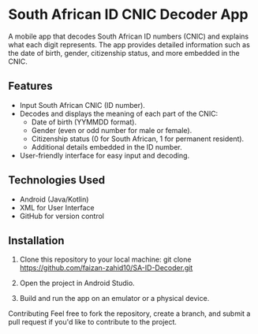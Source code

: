 # South African ID CNIC Decoder App

A mobile app that decodes South African ID numbers (CNIC) and explains what each digit represents. The app provides detailed information such as the date of birth, gender, citizenship status, and more embedded in the CNIC.

## Features
- Input South African CNIC (ID number).
- Decodes and displays the meaning of each part of the CNIC:
  - Date of birth (YYMMDD format).
  - Gender (even or odd number for male or female).
  - Citizenship status (0 for South African, 1 for permanent resident).
  - Additional details embedded in the ID number.
- User-friendly interface for easy input and decoding.

## Technologies Used
- Android (Java/Kotlin)
- XML for User Interface
- GitHub for version control

## Installation
1. Clone this repository to your local machine:
   git clone https://github.com/faizan-zahid10/SA-ID-Decoder.git

2. Open the project in Android Studio.
3. Build and run the app on an emulator or a physical device.


Contributing
Feel free to fork the repository, create a branch, and submit a pull request if you'd like to contribute to the project.
